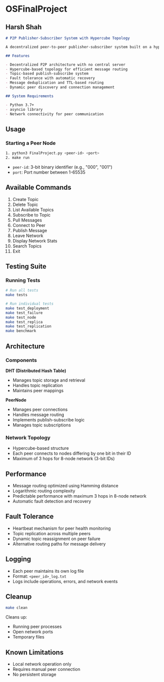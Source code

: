 # OSFinalProject
## Harsh Shah

```markdown
# P2P Publisher-Subscriber System with Hypercube Topology

A decentralized peer-to-peer publisher-subscriber system built on a hypercube topology, enabling efficient message routing and fault-tolerant communication.

## Features

- Decentralized P2P architecture with no central server
- Hypercube-based topology for efficient message routing
- Topic-based publish-subscribe system
- Fault tolerance with automatic recovery
- Message deduplication and TTL-based routing
- Dynamic peer discovery and connection management

## System Requirements

- Python 3.7+
- asyncio library
- Network connectivity for peer communication

```

## Usage

### Starting a Peer Node

```bash
1. python3 FinalProject.py <peer-id> <port>
2. make run
```

- `peer-id`: 3-bit binary identifier (e.g., "000", "001")
- `port`: Port number between 1-65535

## Available Commands

1. Create Topic
2. Delete Topic
3. List Available Topics
4. Subscribe to Topic
5. Pull Messages
6. Connect to Peer
7. Publish Message
8. Leave Network
9. Display Network Stats
10. Search Topics
11. Exit

## Testing Suite

### Running Tests

```bash
# Run all tests
make tests

# Run individual tests
make test_deployment
make test_failure
make test_node
make test_replica
make test_replication
make benchmark
```

## Architecture

### Components

**DHT (Distributed Hash Table)**
- Manages topic storage and retrieval
- Handles topic replication
- Maintains peer mappings

**PeerNode**
- Manages peer connections
- Handles message routing
- Implements publish-subscribe logic
- Manages topic subscriptions

### Network Topology

- Hypercube-based structure
- Each peer connects to nodes differing by one bit in their ID
- Maximum of 3 hops for 8-node network (3-bit IDs)

## Performance

- Message routing optimized using Hamming distance
- Logarithmic routing complexity
- Predictable performance with maximum 3 hops in 8-node network
- Automatic fault detection and recovery

## Fault Tolerance

- Heartbeat mechanism for peer health monitoring
- Topic replication across multiple peers
- Dynamic topic reassignment on peer failure
- Alternative routing paths for message delivery

## Logging

- Each peer maintains its own log file
- Format: `<peer_id>_log.txt`
- Logs include operations, errors, and network events

## Cleanup

```bash
make clean
```

Cleans up:
- Running peer processes
- Open network ports
- Temporary files

## Known Limitations

- Local network operation only
- Requires manual peer connection
- No persistent storage

